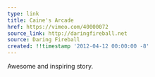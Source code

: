 ```yaml
---
type: link
title: Caine's Arcade
href: https://vimeo.com/40000072
source_link: http://daringfireball.net
source: Daring Fireball
created: !!timestamp '2012-04-12 00:00:00 -8'
---
```

Awesome and inspiring story.
